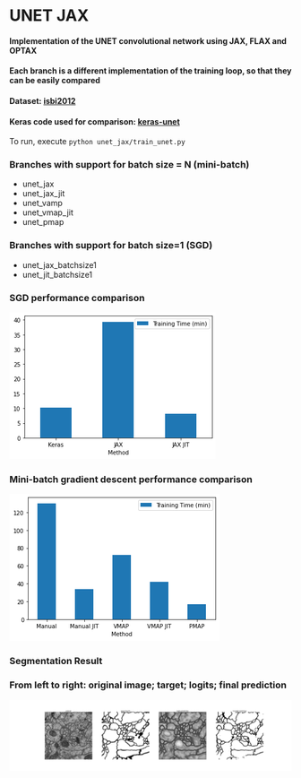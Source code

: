 # UNET JAX

#### Implementation of the UNET convolutional network using JAX, FLAX and OPTAX

#### Each branch is a different implementation of the training loop, so that they can be easily compared

#### Dataset: [isbi2012](https://github.com/alexklibisz/isbi-2012)

#### Keras code used for comparison: [keras-unet](https://github.com/karolzak/keras-unet)

To run, execute `python unet_jax/train_unet.py`

### Branches with support for batch size = N (mini-batch)

* unet_jax
* unet_jax_jit
* unet_vamp
* unet_vmap_jit
* unet_pmap

### Branches with support for batch size=1 (SGD)

* unet_jax_batchsize1
* unet_jit_batchsize1

### SGD performance comparison

![batchsize1](docs/batchsize1_comp.png)

### Mini-batch gradient descent performance comparison

![batchsize4](docs/batchsize4_comp.png)

### Segmentation Result 
### From left to right: original image; target; logits; final prediction

![seg_result](docs/segm_result.png)
